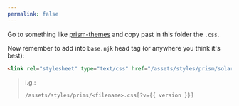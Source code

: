 ```yaml
---
permalink: false
---
```


Go to something like [prism-themes](https://github.com/PrismJS/prism-themes) and copy past in this folder the `.css`.

Now remember to add into `base.njk` head tag (or anywhere you think it's best):

```html
<link rel="stylesheet" type="text/css" href="/assets/styles/prism/solarized-dark-atom.css"/>
```

> i.g.:
> 
> `/assets/styles/prims/<filename>.css[?v={{ version }}]`